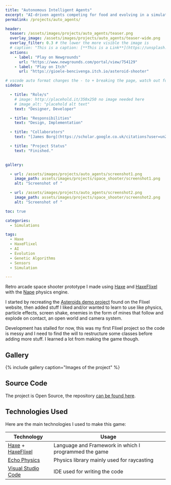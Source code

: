 ```yaml
---
title: "Autonomous Intelligent Agents"
excerpt: "AI-driven agents competing for food and evolving in a simulated environment, developed with Haxe and HaxeFlixel"
permalink: /projects/auto_agents/

header: 
  teaser: /assets/images/projects/auto_agents/teaser.png
  overlay_image: /assets/images/projects/auto_agents/teaser-wide.png
  overlay_filter: 0.3 # the lower the more visible the image is
  # caption: "This is a caption: [**This is a Link**](https://unsplash.com)"
  actions:
    - label: "Play on Newgrounds"
      url: "https://www.newgrounds.com/portal/view/754129"
    - label: "Play on Itch"
      url: "https://gioele-bencivenga.itch.io/asteroid-shooter"

# vscode auto format changes the - to + breaking the page, watch out for that
sidebar: 

  - title: "Role/s"
    # image: http://placehold.it/350x250 no image needed here
    # image_alt: "placehold alt text"
    text: "Designer, Developer"

  - title: "Responsibilities"
    text: "Design, Implementation"

  - title: "Collaborators"
    text: "[James Borg](https://scholar.google.co.uk/citations?user=unZHiGIAAAAJ&hl=en) - Project Supervisor"

  - title: "Project Status"
    text: "Finished."
    

gallery:

  - url: /assets/images/projects/auto_agents/screenshot1.png
    image_path: assets/images/projects/space_shooter/screenshot1.png
    alt: "Screenshot of "

  - url: /assets/images/projects/auto_agents/screenshot2.png
    image_path: assets/images/projects/space_shooter/screenshot2.png
    alt: "Screenshot of "

toc: true

categories:
  - Simulations

tags:
  - Haxe
  - HaxeFlixel
  - AI
  - Evolution
  - Genetic Algorithms
  - Sensors
  - Simulation

---
```


Retro arcade space shooter prototype I made using [Haxe](https://haxe.org/) and [HaxeFlixel](https://haxeflixel.com/) with the [Nape](https://joecreates.github.io/napephys/index.html) physics engine.

I started by recreating the [Asteroids demo project](https://haxeflixel.com/demos/FlxTeroids/) found on the Flixel website, then added stuff I liked and/or wanted to learn to use like physics, particle effects, screen shake, enemies in the form of mines that follow and explode on contact, an open world and camera system.

Development has stalled for now, this was my first Flixel project so the code is messy and I need to find the will to restructure some classes before adding more stuff. I learned a lot from making the game though.

## Gallery

{% include gallery caption="Images of the project" %}

## Source Code

The project is Open Source, the repository [can be found here](https://github.com/Gioele-Bencivenga/MLPAgents).

## Technologies Used

Here are the main technologies I used to make this game:

| Technology                                                        | Usage                                                 |
| ----------------------------------------------------------------- | ----------------------------------------------------- |
| [Haxe](https://haxe.org/) + [HaxeFlixel](https://haxeflixel.com/) | Language and Framework in which I programmed the game |
| [Echo Physics](https://austineast.dev/echo/)                      | Physics library mainly used for raycasting            |
| [Visual Studio Code](https://code.visualstudio.com/)              | IDE used for writing the code                         |